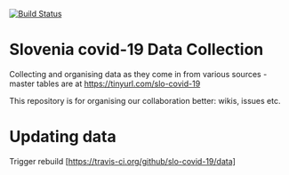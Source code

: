 [![Build Status](https://travis-ci.org/slo-covid-19/data.svg?branch=master)](https://travis-ci.org/slo-covid-19/data)

# Slovenia covid-19 Data Collection
Collecting and organising data as they come in from various sources - master tables are at https://tinyurl.com/slo-covid-19

This repository is for organising our collaboration better: wikis, issues etc.


# Updating data

Trigger rebuild [https://travis-ci.org/github/slo-covid-19/data]